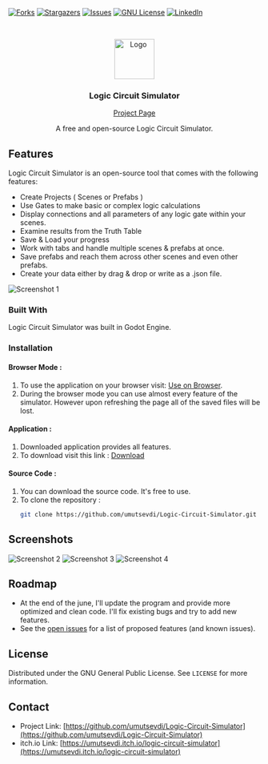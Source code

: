 [![Forks][forks-shield]][forks-url]
[![Stargazers][stars-shield]][stars-url]
[![Issues][issues-shield]][issues-url]
[![GNU License][license-shield]][license-url]
[![LinkedIn][linkedin-shield]][linkedin-url]



<!-- PROJECT LOGO -->
<br />
<p align="center">
  <a href="https://github.com/Logic Circuit Simulator">
    <img src="https://raw.githubusercontent.com/umutsevdi/Logic-Circuit-Simulator/main/icon.png" alt="Logo" width="80" height="80">
  </a>
  
  <h3 align="center">Logic Circuit Simulator</h3>
  
  <a href="https://umutsevdi.itch.io/logic-circuit-simulator">
    <p align="center">Project Page</p>
  </a>
  <p align="center">A free and open-source Logic Circuit Simulator.</p>
  
</p>



## Features
Logic Circuit Simulator is an open-source tool that comes with the following features:
  * Create Projects ( Scenes or Prefabs )
  * Use Gates to make basic or complex logic calculations
  * Display connections and all parameters of any logic gate within your scenes.
  * Examine results from the Truth Table
  * Save & Load your progress
  * Work with tabs and handle multiple scenes & prefabs at once.
  * Save prefabs and reach them across other scenes and even other prefabs. 
  * Create your data either by drag & drop or write as a .json file.

![Screenshot 1](https://raw.githubusercontent.com/umutsevdi/Logic-Circuit-Simulator/main/screenshots/sc1.png)


### Built With

Logic Circuit Simulator was built in Godot Engine.


### Installation
#### Browser Mode : 
1. To use the application on your browser visit: [Use on Browser](https://umutsevdi.itch.io/logic-circuit-simulator).
2. During the browser mode you can use almost every feature of the simulator. However upon refreshing the page all of the saved files will be lost.
#### Application : 
1. Downloaded application provides all features.
2. To download visit this link : [Download](https://umutsevdi.itch.io/logic-circuit-simulator/purchase)
#### Source Code :
1. You can download the source code. It's free to use.
2. To clone the repository :
   ```sh
   git clone https://github.com/umutsevdi/Logic-Circuit-Simulator.git
   ```

## Screenshots


![Screenshot 2](https://raw.githubusercontent.com/umutsevdi/Logic-Circuit-Simulator/main/screenshots/sc2.png)
![Screenshot 3](https://raw.githubusercontent.com/umutsevdi/Logic-Circuit-Simulator/main/screenshots/sc3.png)
![Screenshot 4](https://raw.githubusercontent.com/umutsevdi/Logic-Circuit-Simulator/main/screenshots/sc4.png)

<!-- ROADMAP -->
## Roadmap
* At the end of the june, I'll update the program and provide more optimized and clean code. I'll fix existing bugs and try to add new features.
* See the [open issues](https://github.com/umutsevdi/Logic-Circuit-Simulator/issues) for a list of proposed features (and known issues).


<!-- LICENSE -->
## License

Distributed under the  GNU General Public License. See `LICENSE` for more information.



<!-- CONTACT -->
## Contact
* Project Link: [https://github.com/umutsevdi/Logic-Circuit-Simulator](https://github.com/umutsevdi/Logic-Circuit-Simulator)
* itch.io Link: [https://umutsevdi.itch.io/logic-circuit-simulator](https://umutsevdi.itch.io/logic-circuit-simulator)



<!-- MARKDOWN LINKS & IMAGES -->
<!-- https://www.markdownguide.org/basic-syntax/#reference-style-links -->
[forks-shield]: https://img.shields.io/github/forks/umutsevdi/Logic-Circuit-Simulator.svg?style=for-the-badge
[forks-url]: https://github.com/umutsevdi/Logic-Circuit-Simulator/network/members
[stars-shield]: https://img.shields.io/github/stars/umutsevdi/Logic-Circuit-Simulator.svg?style=for-the-badge
[stars-url]: https://github.com/umutsevdi/Logic-Circuit-Simulator/stargazers
[issues-shield]: https://img.shields.io/github/issues/umutsevdi/Logic-Circuit-Simulator.svg?style=for-the-badge
[issues-url]: https://github.com/umutsevdi/Logic-Circuit-Simulator/issues
[license-shield]: https://img.shields.io/github/license/umutsevdi/Logic-Circuit-Simulator.svg?style=for-the-badge
[license-url]: https://github.com/umutsevdi/Logic-Circuit-Simulator/blob/main/LICENSE
[linkedin-shield]: https://img.shields.io/badge/-LinkedIn-black.svg?style=for-the-badge&logo=linkedin&colorB=555
[linkedin-url]: https://linkedin.com/in/umut-sevdi
[product-screenshot]: images/screenshot.png

